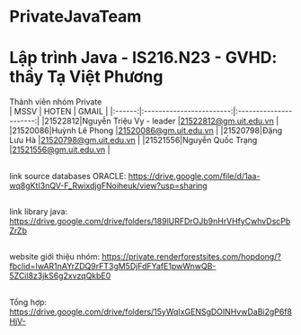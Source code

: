 # PrivateJavaTeam
# Lập trình Java - IS216.N23 - GVHD: thầy Tạ Việt Phương
Thành viên nhóm Private  
|  MSSV  |          HOTEN           |          GMAIL         |
|:------:|:------------------------:|:----------------------:|
|21522812|Nguyễn Triệu Vy - leader  |21522812@gm.uit.edu.vn  |
|21520086|Huỳnh Lê Phong            |21520086@gm.uit.edu.vn  |
|21520798|Đặng Lưu Hà	              |21520798@gm.uit.edu.vn  |
|21521556|Nguyễn Quốc Trạng         |21521556@gm.uit.edu.vn  |

##
link source databases ORACLE: https://drive.google.com/file/d/1aa-wq8gKtI3nQV-F_RwixdjgFNoiheuk/view?usp=sharing
##
link library java: https://drive.google.com/drive/folders/189lURFDrOJb9nHrVHfyCwhvDscPbZrZb
##
website giới thiệu nhóm: https://private.renderforestsites.com/hopdong/?fbclid=IwAR1nAYrZDQ9rFT3gM5DjFdFYafE1pwWnwQB-5ZCil8z3jkS6g2xvzqQkbE0
##
Tổng hợp: https://drive.google.com/drive/folders/15yWqIxGENSgDOINHvwDaBi2gP6f8HjV- 


